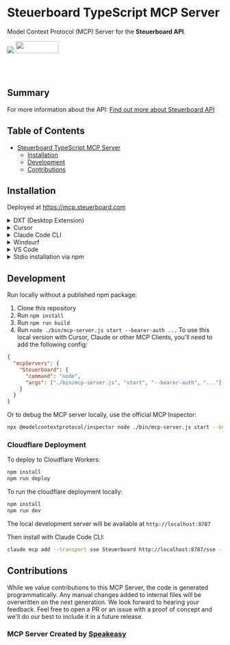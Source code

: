 # Steuerboard TypeScript MCP Server

Model Context Protocol (MCP) Server for the **Steuerboard API**.

<div align="left">
    <a href="https://www.speakeasy.com/?utm_source=steuerboard&utm_campaign=mcp-typescript"><img src="https://www.speakeasy.com/assets/badges/built-by-speakeasy.svg" /></a>
    <a href="https://opensource.org/licenses/MIT">
        <img src="https://img.shields.io/badge/License-MIT-blue.svg" style="width: 100px; height: 28px;" />
    </a>
</div>

<br /><br />

<!-- Start Summary [summary] -->
## Summary

For more information about the API: [Find out more about Steuerboard API](https://docs.steuerboard.com)
<!-- End Summary [summary] -->

<!-- Start Table of Contents [toc] -->
## Table of Contents
<!-- $toc-max-depth=2 -->
* [Steuerboard TypeScript MCP Server](#steuerboard-typescript-mcp-server)
  * [Installation](#installation)
  * [Development](#development)
  * [Contributions](#contributions)

<!-- End Table of Contents [toc] -->

<!-- Start Installation [installation] -->
## Installation

Deployed at https://mcp.steuerboard.com
<details>
<summary>DXT (Desktop Extension)</summary>

Install the MCP server as a Desktop Extension using the pre-built [`mcp-server.dxt`](./mcp-server.dxt) file:

Simply drag and drop the [`mcp-server.dxt`](./mcp-server.dxt) file onto Claude Desktop to install the extension.

The DXT package includes the MCP server and all necessary configuration. Once installed, the server will be available without additional setup.

> [!NOTE]
> DXT (Desktop Extensions) provide a streamlined way to package and distribute MCP servers. Learn more about [Desktop Extensions](https://www.anthropic.com/engineering/desktop-extensions).

</details>

<details>
<summary>Cursor</summary>

[![Install MCP Server](https://cursor.com/deeplink/mcp-install-dark.svg)](https://cursor.com/install-mcp?name=Steuerboard&config=eyJtY3BTZXJ2ZXJzIjp7IlN0ZXVlcmJvYXJkIjp7InR5cGUiOiJtY3AiLCJ1cmwiOiJodHRwczovL21jcC5zdGV1ZXJib2FyZC5jb20vbWNwIiwiaGVhZGVycyI6eyJhdXRob3JpemF0aW9uIjoiJHtAU1RFVUVSQk9BUkQvTUNQX0JFQVJFUl9BVVRIfSJ9fX19)

Or manually:

1. Open Cursor Settings
2. Select Tools and Integrations
3. Select New MCP Server
4. If the configuration file is empty paste the following JSON into the MCP Server Configuration:

```json
{
  "mcpServers": {
    "Steuerboard": {
      "type": "mcp",
      "url": "https://mcp.steuerboard.com/mcp",
      "headers": {
        "authorization": "${@STEUERBOARD/MCP_BEARER_AUTH}"
      }
    }
  }
}
```

</details>

<details>
<summary>Claude Code CLI</summary>

```bash
claude mcp add --transport sse Steuerboard https://mcp.steuerboard.com/sse --header "authorization: ..."
```

</details>
<details>
<summary>Windsurf</summary>

Refer to [Official Windsurf documentation](https://docs.windsurf.com/windsurf/cascade/mcp#adding-a-new-mcp-plugin) for latest information

1. Open Windsurf Settings
2. Select Cascade on left side menu
3. Click on `Manage MCPs`. (To Manage MCPs you should be signed in with a Windsurf Account)
4. Click on `View raw config` to open up the mcp configuration file.
5. If the configuration file is empty paste the full json
```
{
  "mcpServers": {
    "Steuerboard": {
      "type": "mcp",
      "url": "https://mcp.steuerboard.com/mcp",
      "headers": {
        "authorization": "${@STEUERBOARD/MCP_BEARER_AUTH}"
      }
    }
  }
}
```
</details>
<details>
<summary>VS Code</summary>

Refer to [Official VS Code documentation](https://code.visualstudio.com/api/extension-guides/ai/mcp) for latest information

1. Open [Command Palette](https://code.visualstudio.com/docs/getstarted/userinterface#_command-palette)
1. Search and open `MCP: Open User Configuration`. This should open mcp.json file
2. If the configuration file is empty paste the full json
```
{
  "servers": {
    "Steuerboard": {
      "type": "mcp",
      "url": "https://mcp.steuerboard.com/mcp",
      "headers": {
        "authorization": "${env:@STEUERBOARD/MCP_BEARER_AUTH}"
      }
    }
  }
}
```

</details>


<details>
<summary> Stdio installation via npm </summary>
To start the MCP server, run:

```bash
npx @steuerboard/mcp start --bearer-auth ...
```

For a full list of server arguments, run:

```
npx @steuerboard/mcp --help
```

</details>
<!-- End Installation [installation] -->

<!-- Placeholder for Future Speakeasy SDK Sections -->

## Development

Run locally without a published npm package:

1. Clone this repository
2. Run `npm install`
3. Run `npm run build`
4. Run `node ./bin/mcp-server.js start --bearer-auth ...`
   To use this local version with Cursor, Claude or other MCP Clients, you'll need to add the following config:

```json
{
  "mcpServers": {
    "Steuerboard": {
      "command": "node",
      "args": ["./bin/mcp-server.js", "start", "--bearer-auth", "..."]
    }
  }
}
```

Or to debug the MCP server locally, use the official MCP Inspector:

```bash
npx @modelcontextprotocol/inspector node ./bin/mcp-server.js start --bearer-auth ...
```

### Cloudflare Deployment

To deploy to Cloudflare Workers:

```bash
npm install
npm run deploy
```

To run the cloudflare deployment locally:

```bash
npm install
npm run dev
```

The local development server will be available at `http://localhost:8787`

Then install with Claude Code CLI:

```bash
claude mcp add --transport sse Steuerboard http://localhost:8787/sse --header "authorization: ..."
```

## Contributions

While we value contributions to this MCP Server, the code is generated programmatically. Any manual changes added to internal files will be overwritten on the next generation.
We look forward to hearing your feedback. Feel free to open a PR or an issue with a proof of concept and we'll do our best to include it in a future release.

### MCP Server Created by [Speakeasy](https://www.speakeasy.com/?utm_source=steuerboard&utm_campaign=mcp-typescript)
